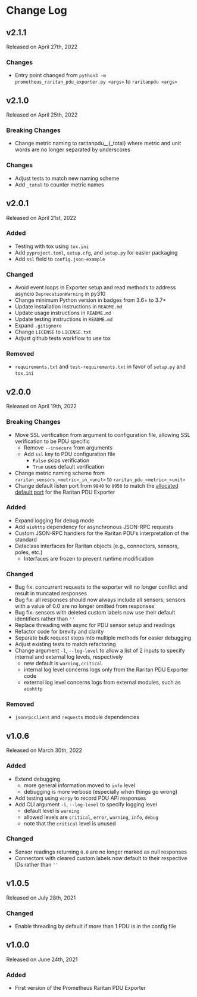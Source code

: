 # Change Log

## v2.1.1

Released on April 27th, 2022

### Changes
  * Entry point changed from `python3 -m prometheus_raritan_pdu_exporter.py <args>` to `raritanpdu <args>`


## v2.1.0

Released on April 25th, 2022

### Breaking Changes
  * Change metric naming to raritanpdu_<metric>_<unit>{_total} where metric and unit words are no longer separated by underscores

### Changes
  * Adjust tests to match new naming scheme
  * Add `_total` to counter metric names


## v2.0.1

Released on April 21st, 2022

### Added
  * Testing with tox using `tox.ini`
  * Add `pyproject.toml`, `setup.cfg`, and `setup.py` for easier packaging
  * Add `ssl` field to `config.json-example`

### Changed
  * Avoid event loops in Exporter setup and read methods to address asyncio `DeprecationWarning` in py310
  * Change minimum Python version in badges from 3.6+ to 3.7+
  * Update installation instructions in `README.md`
  * Update usage instructions in `README.md`
  * Update testing instructions in `README.md`
  * Expand `.gitignore`
  * Change `LICENSE` to `LICENSE.txt`
  * Adjust github tests workflow to use tox

### Removed
  * `requirements.txt` and `test-requirements.txt` in favor of `setup.py` and `tox.ini`

## v2.0.0

Released on April 19th, 2022

### Breaking Changes
  * Move SSL verification from argument to configuration file, allowing SSL verification to be PDU specific
    * Remove `--insecure` from arguments
    * Add `ssl` key to PDU configuration file
      * `False` skips verification
      * `True` uses default verification
  * Change metric naming scheme from `raritan_sensors_<metric>_in_<unit>` to `raritan_pdu_<metric>_<unit>`
  * Change default listen port from `9840` to `9950` to match the [allocated default port](https://github.com/prometheus/prometheus/wiki/Default-port-allocations) for the Raritan PDU Exporter

### Added
  * Expand logging for debug mode
  * Add `aiohttp` dependency for asynchronous JSON-RPC requests
  * Custom JSON-RPC handlers for the Raritan PDU's interpretation of the standard
  * Dataclass interfaces for Raritan objects (e.g., connectors, sensors, poles, etc.)
    * Interfaces are frozen to prevent runtime modification

### Changed
  * Bug fix: concurrent requests to the exporter will no longer conflict and result in truncated responses
  * Bug fix: all responses should now always include all sensors; sensors with a value of 0.0 are no longer omitted from responses
  * Bug fix: sensors with deleted custom labels now use their default identifiers rather than `''`
  * Replace threading with async for PDU sensor setup and readings
  * Refactor code for brevity and clarity
  * Separate bulk request steps into multiple methods for easier debugging
  * Adjust existing tests to match refactoring
  * Change argument `-l`, `--log-level` to allow a list of 2 inputs to specify internal and external log levels, respectively
    * new default is `warning,critical`
    * internal log level concerns logs only from the Raritan PDU Exporter code
    * external log level concerns logs from external modules, such as `aiohttp`

### Removed
  * `jsonrpcclient` and `requests` module dependencies


## v1.0.6

Released on March 30th, 2022

### Added
  * Extend debugging
    * more general information moved to `info` level
    * debugging is more verbose (especially when things go wrong)
  * Add testing using `vcrpy` to record PDU API responses
  * Add CLI argument `-l`, `--log-level` to specify logging level
    * default level is `warning`
    * allowed levels are `critical`, `error`, `warning`, `info`, `debug`
    * note that the `critical` level is unused

### Changed
  * Sensor readings returning `0.0` are no longer marked as null responses
  * Connectors with cleared custom labels now default to their respective IDs rather than `''`


## v1.0.5

Released on July 28th, 2021

### Changed
  * Enable threading by default if more than 1 PDU is in the config file


## v1.0.0

Released on June 24th, 2021

### Added
  * First version of the Prometheus Raritan PDU Exporter
